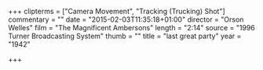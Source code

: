 +++
clipterms = ["Camera Movement", "Tracking (Trucking) Shot"]
commentary = ""
date = "2015-02-03T11:35:18+01:00"
director = "Orson Welles"
film = "The Magnificent Ambersons"
length = "2:14"
source = "1996 Turner Broadcasting System"
thumb = ""
title = "last great party"
year = "1942"

+++

